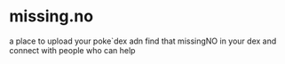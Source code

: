 # missing.no
a place to upload your poke`dex adn find that missingNO in your dex and connect with people who can help
